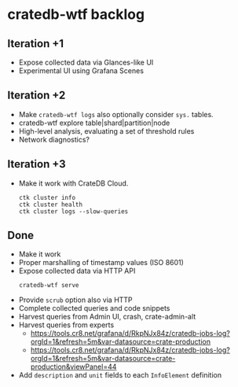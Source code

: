# cratedb-wtf backlog

## Iteration +1
- Expose collected data via Glances-like UI
- Experimental UI using Grafana Scenes

## Iteration +2
- Make `cratedb-wtf logs` also optionally consider `sys.` tables. 
- cratedb-wtf explore table|shard|partition|node
- High-level analysis, evaluating a set of threshold rules 
- Network diagnostics?

## Iteration +3
- Make it work with CrateDB Cloud.
  ```
  ctk cluster info
  ctk cluster health
  ctk cluster logs --slow-queries
  ```

## Done
- Make it work
- Proper marshalling of timestamp values (ISO 8601)
- Expose collected data via HTTP API
  ```
  cratedb-wtf serve
  ```
- Provide `scrub` option also via HTTP
- Complete collected queries and code snippets
- Harvest queries from Admin UI, crash, crate-admin-alt
- Harvest queries from experts
  - https://tools.cr8.net/grafana/d/RkpNJx84z/cratedb-jobs-log?orgId=1&refresh=5m&var-datasource=crate-production
  - https://tools.cr8.net/grafana/d/RkpNJx84z/cratedb-jobs-log?orgId=1&refresh=5m&var-datasource=crate-production&viewPanel=44
- Add `description` and `unit` fields to each `InfoElement` definition
